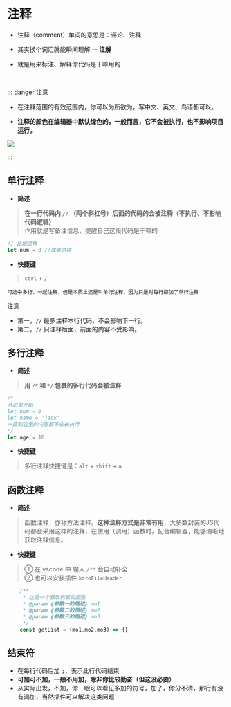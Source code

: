 # 注释

- 注释（comment）单词的意思是：评论、注释

- 其实换个词汇就能瞬间理解  -- **注解** 

- 就是用来标注、解释你代码是干嘛用的

<br/>


::: danger <Badge type='warning'>注意</Badge>

- 在注释范围的有效范围内，你可以为所欲为，写中文、英文、鸟语都可以。

- **注释的颜色在编辑器中默认绿色的，一般而言，它不会被执行，也不影响项目运行。**

![](/image/202403080305.png)

:::

## 单行注释

- **简述**

> **在一行代码内  `//` （两个斜杠号）后面的代码的会被注释（不执行、不影响代码逻辑）**  
> 作用就是写备注信息，提醒自己这段代码是干嘛的

```javascript
// 比如这样
let num = 0 //或者这样
```


- **快捷键**

> `ctrl` + `/` 

<small>可选中多行，一起注释，但是本质上还是叫单行注释，因为只是对每行都加了单行注释</small>

<Badge type='danger'>注意</Badge>

- 第一，`//` 最多注释本行代码，不会影响下一行。
- 第二，`//` 只注释后面，前面的内容不受影响。


## 多行注释

- **简述**

> **用 `/*` 和 `*/` 包裹的多行代码会被注释**

```javascript
/*
从这里开始
let num = 0
let name = 'jack'
一直到这里的内容都不会被执行
*/
let age = 18
```
- **快捷键** 

> 多行注释快捷键是：`alt` + `shift` + `a`

## 函数注释

- **简述**

> 函数注释，亦称方法注释。**这种注释方式是非常有用**，大多数封装的JS代码都会采用这样的注释，在使用（调用）函数时，配合编辑器，能够清晰地获取注释信息。

- **快捷键**

> ① 在 vscode 中 输入 `/**` 会自动补全  
> ② 也可以安装插件 `koroFileHeader`

```javascript
    /**
     * 这是一个获取列表的函数
     * @param {参数一的描述} mo1 
     * @param {参数二的描述} mo2 
     * @param {参数三的描述} mo3 
     */
    const getList = (mo1,mo2,mo3) => {}

```

## 结束符

- 在每行代码后加 `;`，表示此行代码结束   
- **可加可不加，一般不用加，除非你比较勤奋（但这没必要）**
- 从实际出发，不加，你一眼可以看见多加的符号，加了，你分不清，那行有没有漏加，当然插件可以解决这类问题

<br/>

<br/>

